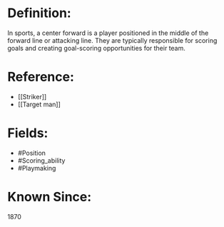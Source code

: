 

# Definition:
In sports, a center forward is a player positioned in the middle of the forward line or attacking line. They are typically responsible for scoring goals and creating goal-scoring opportunities for their team.

# Reference:
- [[Striker]]
- [[Target man]]

# Fields: 
- #Position
- #Scoring_ability
- #Playmaking

# Known Since:
1870

